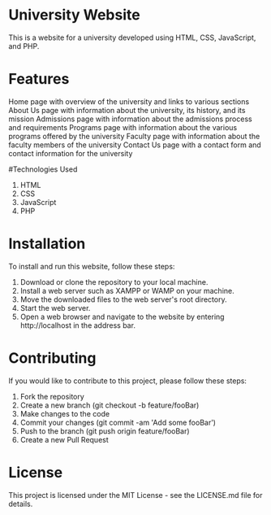 # University Website
This is a website for a university developed using HTML, CSS, JavaScript, and PHP.

# Features
Home page with overview of the university and links to various sections
About Us page with information about the university, its history, and its mission
Admissions page with information about the admissions process and requirements
Programs page with information about the various programs offered by the university
Faculty page with information about the faculty members of the university
Contact Us page with a contact form and contact information for the university<BR>

#Technologies Used
1. HTML
2. CSS
3. JavaScript
4. PHP
# Installation

To install and run this website, follow these steps:
1. Download or clone the repository to your local machine.
2. Install a web server such as XAMPP or WAMP on your machine.
3. Move the downloaded files to the web server's root directory.
4. Start the web server.
5. Open a web browser and navigate to the website by entering http://localhost in the address bar.

# Contributing
If you would like to contribute to this project, please follow these steps:
1. Fork the repository
2. Create a new branch (git checkout -b feature/fooBar)
3. Make changes to the code
4. Commit your changes (git commit -am 'Add some fooBar')
5. Push to the branch (git push origin feature/fooBar)
6. Create a new Pull Request

# License
This project is licensed under the MIT License - see the LICENSE.md file for details.



